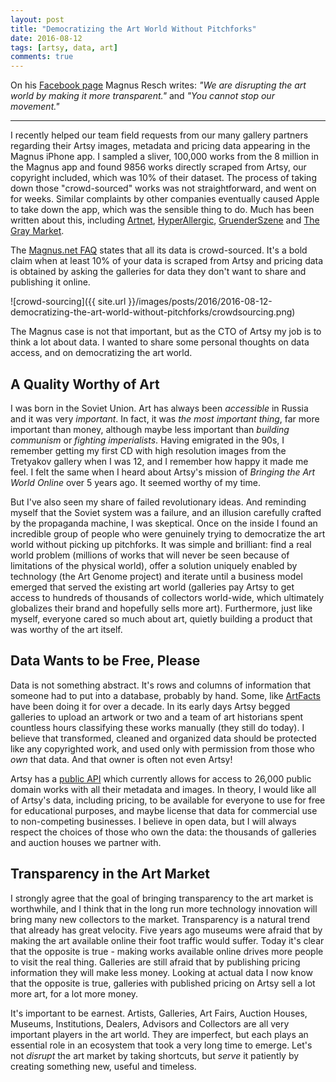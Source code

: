 ```yaml
---
layout: post
title: "Democratizing the Art World Without Pitchforks"
date: 2016-08-12
tags: [artsy, data, art]
comments: true
---
```

On his [Facebook page](https://www.facebook.com/mresch) Magnus Resch writes: _"We are disrupting the art world by making it more transparent."_ and _"You cannot stop our movement."_

***

I recently helped our team field requests from our many gallery partners regarding their Artsy images, metadata and pricing data appearing in the Magnus iPhone app. I sampled a sliver, 100,000 works from the 8 million in the Magnus app and found 9856 works directly scraped from Artsy, our copyright included, which was 10% of their dataset. The process of taking down those "crowd-sourced" works was not straightforward, and went on for weeks. Similar complaints by other companies eventually caused Apple to take down the app, which was the sensible thing to do. Much has been written about this, including [Artnet](https://news.artnet.com/art-world/magnus-app-pulled-accusations-data-theft-586322), [HyperAllergic](https://hyperallergic.com/315310/shazam-for-art-yanked-from-app-store-after-data-theft-controversy), [GruenderSzene](https://www.gruenderszene.de/allgemein/magnus-resch-app-verdacht-datenklau) and [The Gray Market](https://www.thegray-market.com/blog/2016/8/3/fear-the-future).

The [Magnus.net FAQ](https://web.archive.org/web/20210615124313/https://www.magnus.net/faq) states that all its data is crowd-sourced. It's a bold claim when at least 10% of your data is scraped from Artsy and pricing data is obtained by asking the galleries for data they don't want to share and publishing it online.

![crowd-sourcing]({{ site.url }}/images/posts/2016/2016-08-12-democratizing-the-art-world-without-pitchforks/crowdsourcing.png)

The Magnus case is not that important, but as the CTO of Artsy my job is to think a lot about data. I wanted to share some personal thoughts on data access, and on democratizing the art world.

## A Quality Worthy of Art

I was born in the Soviet Union. Art has always been _accessible_ in Russia and it was very _important_. In fact, it was _the most important thing_, far more important than money, although maybe less important than _building communism_ or _fighting imperialists_. Having emigrated in the 90s, I remember getting my first CD with high resolution images from the Tretyakov gallery when I was 12, and I remember how happy it made me feel. I felt the same when I heard about Artsy's mission of _Bringing the Art World Online_ over 5 years ago. It seemed worthy of my time.

But I've also seen my share of failed revolutionary ideas. And reminding myself that the Soviet system was a failure, and an illusion carefully crafted by the propaganda machine, I was skeptical. Once on the inside I found an incredible group of people who were genuinely trying to democratize the art world without picking up pitchforks. It was simple and brilliant: find a real world problem (millions of works that will never be seen because of limitations of the physical world), offer a solution uniquely enabled by technology (the Art Genome project) and iterate until a business model emerged that served the existing art world (galleries pay Artsy to get access to hundreds of thousands of collectors world-wide, which ultimately globalizes their brand and hopefully sells more art). Furthermore, just like myself, everyone cared so much about art, quietly building a product that was worthy of the art itself.

## Data Wants to be Free, Please

Data is not something abstract. It's rows and columns of information that someone had to put into a database, probably by hand. Some, like [ArtFacts](https://www.artfacts.net) have been doing it for over a decade. In its early days Artsy begged galleries to upload an artwork or two and a team of art historians spent countless hours classifying these works manually (they still do today). I believe that transformed, cleaned and organized data should be protected like any copyrighted work, and used only with permission from those who _own_ that data. And that owner is often not even Artsy!

Artsy has a [public API](https://developers.artsy.net) which currently allows for access to 26,000 public domain works with all their metadata and images. In theory, I would like all of Artsy's data, including pricing, to be available for everyone to use for free for educational purposes, and maybe license that data for commercial use to non-competing businesses. I believe in open data, but I will always respect the choices of those who own the data: the thousands of galleries and auction houses we partner with.

## Transparency in the Art Market

I strongly agree that the goal of bringing transparency to the art market is worthwhile, and I think that in the long run more technology innovation will bring many new collectors to the market. Transparency is a natural trend that already has great velocity. Five years ago museums were afraid that by making the art available online their foot traffic would suffer. Today it's clear that the opposite is true - making works available online drives more people to visit the real thing. Galleries are still afraid that by publishing pricing information they will make less money. Looking at actual data I now know that the opposite is true, galleries with published pricing on Artsy sell a lot more art, for a lot more money.

It's important to be earnest. Artists, Galleries, Art Fairs, Auction Houses, Museums, Institutions, Dealers, Advisors and Collectors are all very important players in the art world. They are imperfect, but each plays an essential role in an ecosystem that took a very long time to emerge. Let's not _disrupt_ the art market by taking shortcuts, but _serve_ it patiently by creating something new, useful and timeless.


